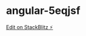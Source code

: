 # angular-5eqjsf

[Edit on StackBlitz ⚡️](https://stackblitz.com/edit/angular-5eqjsf)

<!-- Tops:
1, expression, interpolation, property binding
2, binding to styles and classes
3, display lists *ngFor, last/first/index
4, conditional display: *ngIf
5, pipe
6, parent and child comp communication: @Input & @Output 
-->
